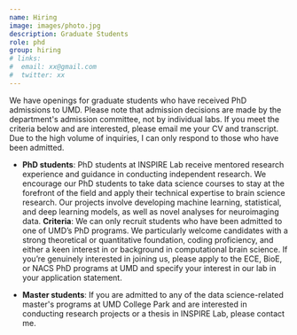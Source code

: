 ```yaml
---
name: Hiring
image: images/photo.jpg
description: Graduate Students
role: phd
group: hiring
# links:
#  email: xx@gmail.com
#  twitter: xx
---
```

We have openings for graduate students who have received PhD admissions to UMD. Please note that admission decisions are made by the department's admission committee, not by individual labs. If you meet the criteria below and are interested, please email me your CV and transcript. Due to the high volume of inquiries, I can only respond to those who have been admitted.

* **PhD students**: PhD students at INSPIRE Lab receive mentored research experience and guidance in conducting independent research. We encourage our PhD students to take data science courses to stay at the forefront of the field and apply their technical expertise to brain science research. Our projects involve developing machine learning, statistical, and deep learning models, as well as novel analyses for neuroimaging data.
    **Criteria**: We can only recruit students who have been admitted to one of UMD’s PhD programs. We particularly welcome candidates with a strong theoretical or quantitative foundation, coding proficiency, and either a keen interest in or background in computational brain science. If you’re genuinely interested in joining us, please apply to the ECE, BioE, or NACS PhD programs at UMD and specify your interest in our lab in your application statement.

* **Master students**: If you are admitted to any of the data science-related master's programs at UMD College Park and are interested in conducting research projects or a thesis in INSPIRE Lab, please contact me.